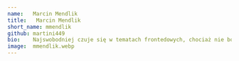 ```yaml
---
name:   Marcin Mendlik
title:   Marcin Mendlik
short_name: mmendlik
github: martini449
bio:    Najswobodniej czuje się w tematach frontedowych, chociaż nie boi się zajrzeć od czasu do czasu pod maskę. Miał okazję przyglądać się i uczestniczyć w niecodziennej wymianie warstwy prezentacji w dwóch różnych, niezależnych systemach dla jednych z największych banków w Polsce. W wolnym czasie gra na konsolach, instrumentach strunowych szarpanych lub nerwach.
image:  mmendlik.webp
---
```

